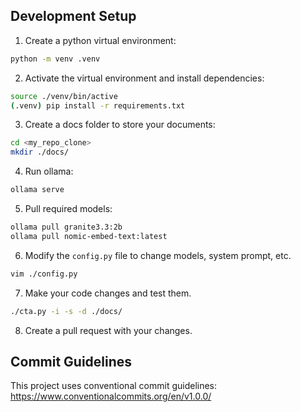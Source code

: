 ## Development Setup

1. Create a python virtual environment:
```bash
python -m venv .venv
```

2. Activate the virtual environment and install dependencies:
```bash
source ./venv/bin/active
(.venv) pip install -r requirements.txt
```

3. Create a docs folder to store your documents:
```bash
cd <my_repo_clone>
mkdir ./docs/
```

4. Run ollama:
```bash
ollama serve
```

5. Pull required models:
```bash
ollama pull granite3.3:2b
ollama pull nomic-embed-text:latest
```

6. Modify the `config.py` file to change models, system prompt, etc.
```bash
vim ./config.py
```

7. Make your code changes and test them.
```bash
./cta.py -i -s -d ./docs/
```

8. Create a pull request with your changes.

## Commit Guidelines
This project uses conventional commit guidelines: 
<https://www.conventionalcommits.org/en/v1.0.0/>